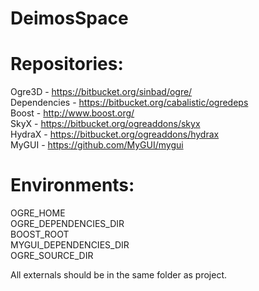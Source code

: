 # DeimosSpace

# Repositories:  
Ogre3D - https://bitbucket.org/sinbad/ogre/  
Dependencies - https://bitbucket.org/cabalistic/ogredeps  
Boost - http://www.boost.org/  
SkyX - https://bitbucket.org/ogreaddons/skyx  
HydraX - https://bitbucket.org/ogreaddons/hydrax  
MyGUI - https://github.com/MyGUI/mygui  
  
# Environments:  
OGRE_HOME  
OGRE_DEPENDENCIES_DIR  
BOOST_ROOT  
MYGUI_DEPENDENCIES_DIR  
OGRE_SOURCE_DIR  
  
All externals should be in the same folder as project.